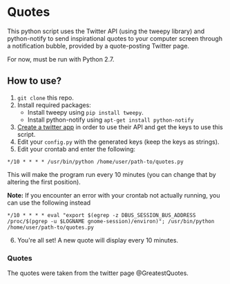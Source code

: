 # Quotes

This python script uses the Twitter API (using the tweepy library) and python-notify to send inspirational quotes to your computer screen through a notification bubble, provided by a quote-posting Twitter page. 

For now, must be run with Python 2.7.

## How to use?
1. `git clone` this repo.
2. Install required packages:
	- Install tweepy using `pip install tweepy`.
	- Install python-notify using `apt-get install python-notify`
3. [Create a twitter app](https://apps.twitter.com/) in order to use their API and get the keys to use this script.
4. Edit your `config.py` with the generated keys (keep the keys as strings).
5. Edit your crontab and enter the following:
```
*/10 * * * * /usr/bin/python /home/user/path-to/quotes.py
```
This will make the program run every 10 minutes (you can change that by altering the first position).

__Note:__ If you encounter an error with your crontab not actually running, you can use the following instead
``` 
*/10 * * * * eval "export $(egrep -z DBUS_SESSION_BUS_ADDRESS /proc/$(pgrep -u $LOGNAME gnome-session)/environ)"; /usr/bin/python /home/user/path-to/quotes.py
```
6. You're all set! A new quote will display every 10 minutes.

### Quotes
The quotes were taken from the twitter page @GreatestQuotes. 
